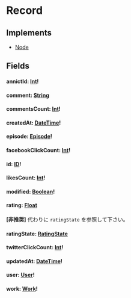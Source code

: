 # Record

## Implements

- [Node](/api/graphql/interfaces/node.md)


## Fields

#### annictId: [Int](/api/graphql/scalars/int.md)!

#### comment: [String](/api/graphql/scalars/string.md)

#### commentsCount: [Int](/api/graphql/scalars/int.md)!

#### createdAt: [DateTime](/api/graphql/scalars/date-time.md)!

#### episode: [Episode](/api/graphql/objects/episode.md)!

#### facebookClickCount: [Int](/api/graphql/scalars/int.md)!

#### id: [ID](/api/graphql/scalars/id.md)!

#### likesCount: [Int](/api/graphql/scalars/int.md)!

#### modified: [Boolean](/api/graphql/scalars/boolean.md)!

#### rating: [Float](/api/graphql/scalars/float.md)

**[非推奨]** 代わりに `ratingState` を参照して下さい。

#### ratingState: [RatingState](/api/graphql/enums/rating-state.md)

#### twitterClickCount: [Int](/api/graphql/scalars/int.md)!

#### updatedAt: [DateTime](/api/graphql/scalars/date-time.md)!

#### user: [User](/api/graphql/objects/user.md)!

#### work: [Work](/api/graphql/objects/work.md)!
